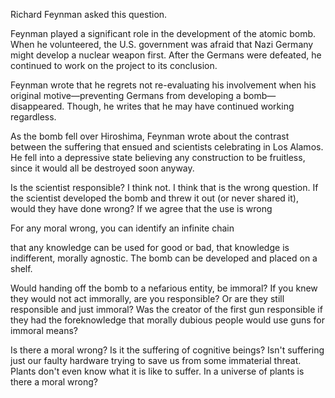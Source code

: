 Richard Feynman asked this question.

Feynman played a significant role in the development of the atomic bomb. When
he volunteered, the U.S. government was afraid that Nazi Germany might develop
a nuclear weapon first. After the Germans were defeated, he continued to work
on the project to its conclusion.

Feynman wrote that he regrets not re-evaluating his involvement when his
original motive—preventing Germans from developing a bomb—disappeared. Though,
he writes that he may have continued working regardless.

As the bomb fell over Hiroshima, Feynman wrote about the contrast between
the suffering that ensued and scientists celebrating in Los Alamos. He fell
into a depressive state believing any construction to be fruitless, since it
would all be destroyed soon anyway.

Is the scientist responsible? I think not.
I think that is the wrong question. If the
scientist developed the bomb and threw it out (or never shared it), would they
have done wrong? If we agree that the use is wrong

For any moral wrong, you can identify an infinite chain

that any knowledge can be
used for good or bad, that knowledge is indifferent, morally agnostic. The bomb
can be developed and placed on a shelf.

Would handing off the bomb to a nefarious entity, be immoral? If you knew
they would not act immorally, are you responsible? Or are they still
responsible and just immoral? Was the creator of the first gun responsible if
they had the foreknowledge that morally dubious people would use guns for immoral
means?

Is there a moral wrong? Is it the suffering of cognitive beings? Isn't
suffering just our faulty hardware trying to save us from some immaterial
threat. Plants don't even know what it is like to suffer. In a universe of
plants is there a moral wrong?


